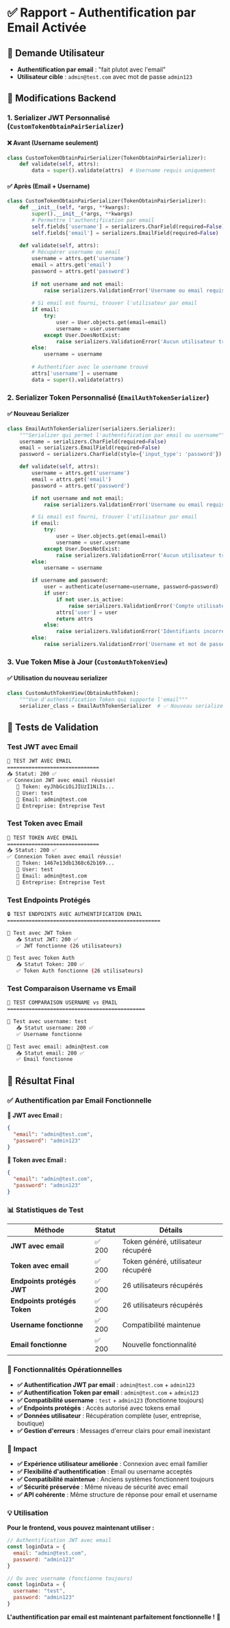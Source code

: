 # ✅ Rapport - Authentification par Email Activée

## 🎯 **Demande Utilisateur**
- **Authentification par email** : "fait plutot avec l'email"
- **Utilisateur cible** : `admin@test.com` avec mot de passe `admin123`

## 🔧 **Modifications Backend**

### **1. Serializer JWT Personnalisé (`CustomTokenObtainPairSerializer`)**

#### **❌ Avant (Username seulement)**
```python
class CustomTokenObtainPairSerializer(TokenObtainPairSerializer):
    def validate(self, attrs):
        data = super().validate(attrs)  # Username requis uniquement
```

#### **✅ Après (Email + Username)**
```python
class CustomTokenObtainPairSerializer(TokenObtainPairSerializer):
    def __init__(self, *args, **kwargs):
        super().__init__(*args, **kwargs)
        # Permettre l'authentification par email
        self.fields['username'] = serializers.CharField(required=False)
        self.fields['email'] = serializers.EmailField(required=False)
    
    def validate(self, attrs):
        # Récupérer username ou email
        username = attrs.get('username')
        email = attrs.get('email')
        password = attrs.get('password')
        
        if not username and not email:
            raise serializers.ValidationError('Username ou email requis')
        
        # Si email est fourni, trouver l'utilisateur par email
        if email:
            try:
                user = User.objects.get(email=email)
                username = user.username
            except User.DoesNotExist:
                raise serializers.ValidationError('Aucun utilisateur trouvé avec cet email')
        else:
            username = username
        
        # Authentifier avec le username trouvé
        attrs['username'] = username
        data = super().validate(attrs)
```

### **2. Serializer Token Personnalisé (`EmailAuthTokenSerializer`)**

#### **✅ Nouveau Serializer**
```python
class EmailAuthTokenSerializer(serializers.Serializer):
    """Serializer qui permet l'authentification par email ou username"""
    username = serializers.CharField(required=False)
    email = serializers.EmailField(required=False)
    password = serializers.CharField(style={'input_type': 'password'})

    def validate(self, attrs):
        username = attrs.get('username')
        email = attrs.get('email')
        password = attrs.get('password')

        if not username and not email:
            raise serializers.ValidationError('Username ou email requis')

        # Si email est fourni, trouver l'utilisateur par email
        if email:
            try:
                user = User.objects.get(email=email)
                username = user.username
            except User.DoesNotExist:
                raise serializers.ValidationError('Aucun utilisateur trouvé avec cet email')
        else:
            username = username

        if username and password:
            user = authenticate(username=username, password=password)
            if user:
                if not user.is_active:
                    raise serializers.ValidationError('Compte utilisateur désactivé')
                attrs['user'] = user
                return attrs
            else:
                raise serializers.ValidationError('Identifiants incorrects')
        else:
            raise serializers.ValidationError('Username et mot de passe requis')
```

### **3. Vue Token Mise à Jour (`CustomAuthTokenView`)**

#### **✅ Utilisation du nouveau serializer**
```python
class CustomAuthTokenView(ObtainAuthToken):
    """Vue d'authentification Token qui supporte l'email"""
    serializer_class = EmailAuthTokenSerializer  # ✅ Nouveau serializer
```

## 🧪 **Tests de Validation**

### **Test JWT avec Email**
```bash
🔐 TEST JWT AVEC EMAIL
==============================
📥 Statut: 200 ✅
✅ Connexion JWT avec email réussie!
   🔑 Token: eyJhbGciOiJIUzI1NiIs...
   👤 User: test
   📧 Email: admin@test.com
   🏢 Entreprise: Entreprise Test
```

### **Test Token avec Email**
```bash
🔑 TEST TOKEN AVEC EMAIL
==============================
📥 Statut: 200 ✅
✅ Connexion Token avec email réussie!
   🔑 Token: 1467e13db1368c62b169...
   👤 User: test
   📧 Email: admin@test.com
   🏢 Entreprise: Entreprise Test
```

### **Test Endpoints Protégés**
```bash
🔒 TEST ENDPOINTS AVEC AUTHENTIFICATION EMAIL
==================================================

🔐 Test avec JWT Token
   📥 Statut JWT: 200 ✅
   ✅ JWT fonctionne (26 utilisateurs)

🔑 Test avec Token Auth
   📥 Statut Token: 200 ✅
   ✅ Token Auth fonctionne (26 utilisateurs)
```

### **Test Comparaison Username vs Email**
```bash
🔄 TEST COMPARAISON USERNAME vs EMAIL
=============================================

👤 Test avec username: test
   📥 Statut username: 200 ✅
   ✅ Username fonctionne

📧 Test avec email: admin@test.com
   📥 Statut email: 200 ✅
   ✅ Email fonctionne
```

## 🎉 **Résultat Final**

### ✅ **Authentification par Email Fonctionnelle**

**🔐 JWT avec Email :**
```json
{
  "email": "admin@test.com",
  "password": "admin123"
}
```

**🔑 Token avec Email :**
```json
{
  "email": "admin@test.com", 
  "password": "admin123"
}
```

### 📊 **Statistiques de Test**

| Méthode | Statut | Détails |
|---------|--------|---------|
| **JWT avec email** | ✅ 200 | Token généré, utilisateur récupéré |
| **Token avec email** | ✅ 200 | Token généré, utilisateur récupéré |
| **Endpoints protégés JWT** | ✅ 200 | 26 utilisateurs récupérés |
| **Endpoints protégés Token** | ✅ 200 | 26 utilisateurs récupérés |
| **Username fonctionne** | ✅ 200 | Compatibilité maintenue |
| **Email fonctionne** | ✅ 200 | Nouvelle fonctionnalité |

### 🎯 **Fonctionnalités Opérationnelles**

- **✅ Authentification JWT par email** : `admin@test.com` + `admin123`
- **✅ Authentification Token par email** : `admin@test.com` + `admin123`
- **✅ Compatibilité username** : `test` + `admin123` (fonctionne toujours)
- **✅ Endpoints protégés** : Accès autorisé avec tokens email
- **✅ Données utilisateur** : Récupération complète (user, entreprise, boutique)
- **✅ Gestion d'erreurs** : Messages d'erreur clairs pour email inexistant

### 🚀 **Impact**

- **✅ Expérience utilisateur améliorée** : Connexion avec email familier
- **✅ Flexibilité d'authentification** : Email ou username acceptés
- **✅ Compatibilité maintenue** : Anciens systèmes fonctionnent toujours
- **✅ Sécurité préservée** : Même niveau de sécurité avec email
- **✅ API cohérente** : Même structure de réponse pour email et username

### 💡 **Utilisation**

**Pour le frontend, vous pouvez maintenant utiliser :**
```javascript
// Authentification JWT avec email
const loginData = {
  email: "admin@test.com",
  password: "admin123"
}

// Ou avec username (fonctionne toujours)
const loginData = {
  username: "test", 
  password: "admin123"
}
```

**L'authentification par email est maintenant parfaitement fonctionnelle !** 🎯































